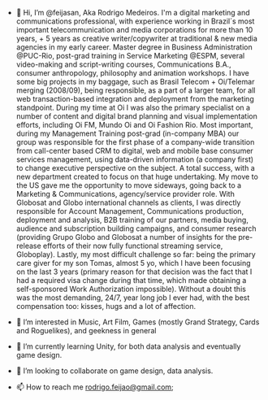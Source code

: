 - 👋 Hi, I’m @feijasan, Aka Rodrigo Medeiros. I'm a digital marketing and communications professional, with experience working in Brazil´s most important telecommunication and media corporations for more than 10 years, + 5 years as creative writer/copywriter at traditional & new media agencies in my early career. Master degree in Business Administration @PUC-Rio, post-grad training in Service Marketing @ESPM, several video-making and script-writing courses, Communications B.A., consumer anthropology, philosophy and animation workshops. I have some big projects in my baggage, such as Brasil Telecom + Oi/Telemar merging (2008/09), being responsible, as a part of a larger team, for all web transaction-based integration and deployment from the marketing standpoint. During my time at Oi I was also the primary specialist on a number of content and digital brand planning and visual implementation efforts, including Oi FM, Mundo Oi and Oi Fashion Rio. Most important, during my Management Training post-grad (in-company MBA) our group was responsible for the first phase of a company-wide transition from call-center based CRM to digital, web and mobile base consumer services management, using data-driven information (a company first) to change executive perspective on the subject. A total success, with a new department created to focus on that huge undertaking. My move to the US gave me the opportunity to move sideways, going back to a Marketing & Communications, agency/service provider role. With Globosat and Globo international channels as clients, I was directly responsible for Account Management, Communications production, deployment and analysis, B2B training of our partners, media buying, audience and subscription building campaigns, and consumer research (providing Grupo Globo and Globosat a number of insights for the pre-release efforts of their now fully functional streaming service, Globoplay). Lastly, my most difficult challenge so far: being the primary care giver for my son Tomas, almost 5 yo, which I have been focusing on the last 3 years (primary reason for that decision was the fact that I had a required visa change during that time, which made obtaining a self-sponsored Work Authorization impossible). Without a doubt this was the most demanding, 24/7, year long job I ever had, with the best compensation too: kisses, hugs and a lot of affection.
  
- 👀 I’m interested in Music, Art Film, Games (mostly Grand Strategy, Cards and Roguelikes), and geekness in general

- 🌱 I’m currently learning Unity, for both data analysis and eventually game design.

- 💞️ I’m looking to collaborate on game design, data analysis.

- 📫 How to reach me rodrigo.feijao@gmail.com; 

<!---
feijasan/feijasan is a ✨ special ✨ repository because its `README.md` (this file) appears on your GitHub profile.
You can click the Preview link to take a look at your changes.
--->
